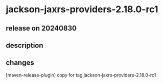# jackson-jaxrs-providers-2.18.0-rc1

## release on 20240830
## description
## changes
[maven-release-plugin] copy for tag jackson-jaxrs-providers-2.18.0-rc1

